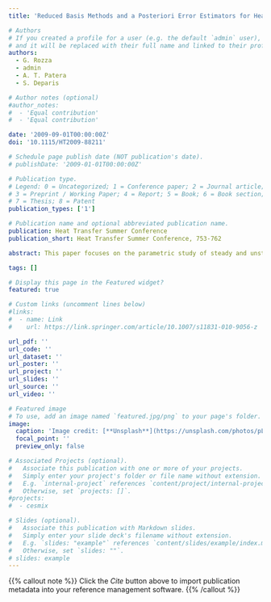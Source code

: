 ```yaml
---
title: 'Reduced Basis Methods and a Posteriori Error Estimators for Heat Transfer Problems'

# Authors
# If you created a profile for a user (e.g. the default `admin` user), write the username (folder name) here
# and it will be replaced with their full name and linked to their profile.
authors:  
  - G. Rozza
  - admin
  - A. T. Patera
  - S. Deparis

# Author notes (optional)
#author_notes:
#  - 'Equal contribution'
#  - 'Equal contribution'

date: '2009-09-01T00:00:00Z'
doi: '10.1115/HT2009-88211'

# Schedule page publish date (NOT publication's date).
# publishDate: '2009-01-01T00:00:00Z'

# Publication type.
# Legend: 0 = Uncategorized; 1 = Conference paper; 2 = Journal article;
# 3 = Preprint / Working Paper; 4 = Report; 5 = Book; 6 = Book section;
# 7 = Thesis; 8 = Patent
publication_types: ['1']

# Publication name and optional abbreviated publication name.
publication: Heat Transfer Summer Conference
publication_short: Heat Transfer Summer Conference, 753-762

abstract: This paper focuses on the parametric study of steady and unsteady forced and natural convection problems by the certified reduced basis method. These problems are characterized by an input-output relationship in which given an input parameter vector ? material properties, boundary conditions and sources, and geometry ? we would like to compute certain outputs of engineering interest ? heat fluxes and average temperatures. The certified reduced basis method provides both (i) a very inexpensive yet accurate output prediction, and (ii) a rigorous bound for the error in the reduced basis prediction relative to an underlying expensive high-fidelity finite element discretization. The feasibility and efficiency of the method is demonstrated for three natural convection model problems a scalar steady forced convection problem in a rectangular channel is characterized by two parameters ? Peclet number and the aspect ratio of the channel ? and an output ? the average temperature over the domain; a steady natural convection problem in a laterally heated cavity is characterized by three parameters ? Grashof and Prandtl numbers, and the aspect ratio of the cavity ? and an output ? the inverse of the Nusselt number; and an unsteady natural convection problem in a laterally heated cavity is characterized by two parameters ? Grashof and Prandtl numbers ? and a time-dependent output ? the average of the horizontal velocity over a specified area of the cavity.

tags: []

# Display this page in the Featured widget?
featured: true

# Custom links (uncomment lines below)
#links:
#  - name: Link
#    url: https://link.springer.com/article/10.1007/s11831-010-9056-z

url_pdf: ''
url_code: ''
url_dataset: ''
url_poster: ''
url_project: ''
url_slides: ''
url_source: ''
url_video: ''

# Featured image
# To use, add an image named `featured.jpg/png` to your page's folder.
image:
  caption: 'Image credit: [**Unsplash**](https://unsplash.com/photos/pLCdAaMFLTE)'
  focal_point: ''
  preview_only: false

# Associated Projects (optional).
#   Associate this publication with one or more of your projects.
#   Simply enter your project's folder or file name without extension.
#   E.g. `internal-project` references `content/project/internal-project/index.md`.
#   Otherwise, set `projects: []`.
#projects:
#  - cesmix

# Slides (optional).
#   Associate this publication with Markdown slides.
#   Simply enter your slide deck's filename without extension.
#   E.g. `slides: "example"` references `content/slides/example/index.md`.
#   Otherwise, set `slides: ""`.
# slides: example
---
```


{{% callout note %}}
Click the _Cite_ button above to import publication metadata into your reference management software.
{{% /callout %}}

